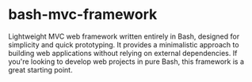 # bash-mvc-framework
Lightweight MVC web framework written entirely in Bash, designed for simplicity and quick prototyping. It provides a minimalistic approach to building web applications without relying on external dependencies. If you're looking to develop web projects in pure Bash, this framework is a great starting point.
